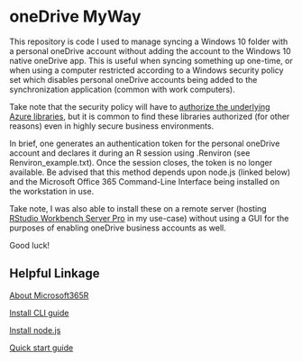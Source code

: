 # oneDrive MyWay

This repository is code I used to manage syncing a Windows 10 folder with a personal oneDrive account without adding the account to the Windows 10 native oneDrive app.  This is useful when syncing something up one-time, or when using a computer restricted according to a Windows security policy set which disables personal oneDrive accounts being added to the synchronization application (common with work computers).

Take note that the security policy will have to [authorize the underlying Azure libraries](https://github.com/Azure/Microsoft365R/blob/master/inst/app_registration.md), but it is common to find these libraries authorized (for other reasons) even in highly secure business environments.

In brief, one generates an authentication token for the personal oneDrive account and declares it during an R session using .Renviron (see Renviron_example.txt).  Once the session closes, the token is no longer available.  Be advised that this method depends upon node.js (linked below) and the Microsoft Office 365 Command-Line Interface being installed on the workstation in use.  

Take note, I was also able to install these on a remote server (hosting [RStudio Workbench Server Pro](https://www.rstudio.com/products/rstudio/#rstudio-server) in my use-case) without using a GUI for the purposes of enabling oneDrive business accounts as well.

Good luck!

## Helpful Linkage

[About Microsoft365R](https://blog.revolutionanalytics.com/2021/02/microsoft365r.html)

[Install CLI guide](https://pnp.github.io/cli-microsoft365/user-guide/installing-cli/)

[Install node.js](https://nodejs.org/en/)

[Quick start guide](https://devblogs.microsoft.com/microsoft365dev/getting-started-office365-cli-powershell/)

